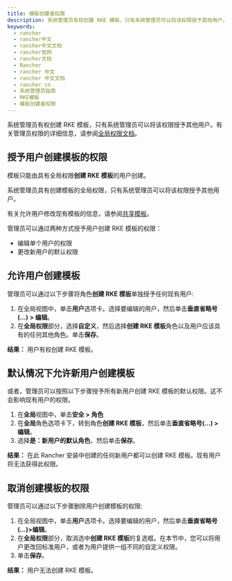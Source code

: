 ```yaml
---
title: 模板创建者权限
description: 系统管理员有权创建 RKE 模板，只有系统管理员可以将该权限授予其他用户。有关管理员权限的详细信息，请参阅全局权限文档。
keywords:
  - rancher
  - rancher中文
  - rancher中文文档
  - rancher官网
  - rancher文档
  - Rancher
  - rancher 中文
  - rancher 中文文档
  - rancher cn
  - 系统管理员指南
  - RKE模板
  - 模板创建者权限
---
```


系统管理员有权创建 RKE 模板，只有系统管理员可以将该权限授予其他用户。有关管理员权限的详细信息，请参阅[全局权限文档](/docs/rancher2/admin-settings/rbac/global-permissions/)。

## 授予用户创建模板的权限

模板只能由具有全局权限**创建 RKE 模板**的用户创建。

系统管理员具有创建模板的全局权限，只有系统管理员可以将该权限授予其他用户。

有关允许用户修改现有模板的信息，请参阅[共享模板](/docs/rancher2/admin-settings/rke-templates/template-access-and-sharing/)。

管理员可以通过两种方式授予用户创建 RKE 模板的权限：

- 编辑单个用户的权限
- 更改新用户的默认权限

## 允许用户创建模板

管理员可以通过以下步骤将角色**创建 RKE 模板**单独授予任何现有用户:

1. 在全局视图中，单击**用户**选项卡。选择要编辑的用户，然后单击**垂直省略号(…) > 编辑**。
1. 在**全局权限**部分，选择**自定义**，然后选择**创建 RKE 模板**角色以及用户应该具有的任何其他角色。单击**保存**。

**结果：** 用户有权创建 RKE 模板。

## 默认情况下允许新用户创建模板

或者，管理员可以按照以下步骤授予所有新用户创建 RKE 模板的默认权限。这不会影响现有用户的权限。

1. 在**全局**视图中，单击**安全 > 角色**
1. 在**全局**角色选项卡下，转到角色**创建 RKE 模板**，然后单击**垂直省略号(…) > 编辑**。
1. 选择**是：新用户的默认角色**，然后单击**保存**。

**结果：** 在此 Rancher 安装中创建的任何新用户都可以创建 RKE 模板。现有用户将无法获得此权限。

## 取消创建模板的权限

管理员可以通过以下步骤删除用户创建模板的权限:

1. 在全局视图中，单击**用户**选项卡。选择要编辑的用户，然后单击**垂直省略号(…)>编辑**。
1. 在**全局权限**部分，取消选中**创建 RKE 模板**的复选框。在本节中，您可以将用户更改回标准用户，或者为用户提供一组不同的自定义权限。
1. 单击**保存**。

**结果：** 用户无法创建 RKE 模板。
